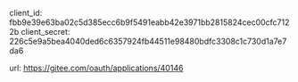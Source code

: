 client_id: fbb9e39e63ba02c5d385ecc6b9f5491eabb42e3971bb2815824cec00cfc7122b
client_secret: 226c5e9a5bea4040ded6c6357924fb44511e98480bdfc3308c1c730d1a7e7da6

url: https://gitee.com/oauth/applications/40146